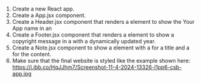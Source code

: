1. Create a new React app. 
2. Create a App.jsx component. 
3. Create a Header.jsx component that renders a element to show the Your App name in an
4. Create a Footer.jsx component that renders a element to show a copyright message in a with a dynamically updated year. 
5. Create a Note.jsx component to show a element with a for a title and a for the content. 
6. Make sure that the final website is styled like the example shown here: https://i.ibb.co/HqJJhm7/Screenshot-11-4-2024-13326-l1pp6-csb-app.jpg